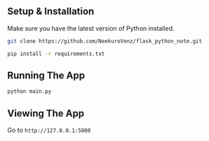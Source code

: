 ## Setup & Installation

Make sure you have the latest version of Python installed.

```bash
git clone https://github.com/NeekuroVonz/flask_python_note.git
```

```bash
pip install -r requirements.txt
```

## Running The App

```bash
python main.py
```

## Viewing The App

Go to `http://127.0.0.1:5000`